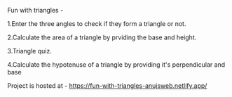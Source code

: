 Fun with triangles -

1.Enter the three angles to check if they form a triangle or not.

2.Calculate the area of a triangle by prviding the base and height.

3.Triangle quiz.

4.Calculate the hypotenuse of a triangle by providing it's perpendicular and base

Project is hosted at - https://fun-with-triangles-anujsweb.netlify.app/
